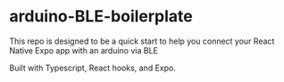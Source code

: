 # arduino-BLE-boilerplate

This repo is designed to be a quick start to help you connect your React Native Expo app with an arduino via BLE

Built with Typescript, React hooks, and Expo.
